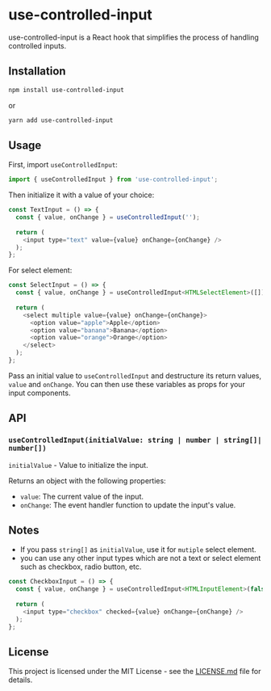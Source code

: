 # use-controlled-input

use-controlled-input is a React hook that simplifies the process of handling controlled inputs.

## Installation

```sh
npm install use-controlled-input
```

or

```sh
yarn add use-controlled-input
```

## Usage

First, import `useControlledInput`:

```js
import { useControlledInput } from 'use-controlled-input';
```

Then initialize it with a value of your choice:

```js
const TextInput = () => {
  const { value, onChange } = useControlledInput('');
  
  return (
    <input type="text" value={value} onChange={onChange} />
  );
};
```

For select element:

```js
const SelectInput = () => {
  const { value, onChange } = useControlledInput<HTMLSelectElement>([]);
  
  return (
    <select multiple value={value} onChange={onChange}>
      <option value="apple">Apple</option>
      <option value="banana">Banana</option>
      <option value="orange">Orange</option>
    </select>
  );
};
```

Pass an initial value to `useControlledInput` and destructure its return values, `value` and `onChange`. You can then use these variables as props for your input components.

## API

### `useControlledInput(initialValue: string | number | string[]| number[])`

`initialValue` - Value to initialize the input.

Returns an object with the following properties:

- `value`: The current value of the input.
- `onChange`: The event handler function to update the input's value.

## Notes

- If you pass `string[]` as `initialValue`, use it for `mutiple` select element.
- you can use any other input types which are not a text or select element such as checkbox, radio button, etc.

```js
const CheckboxInput = () => {
  const { value, onChange } = useControlledInput<HTMLInputElement>(false);
  
  return (
    <input type="checkbox" checked={value} onChange={onChange} />
  );
};
```

## License

This project is licensed under the MIT License - see the [LICENSE.md](https://github.com/akhiakl/use-controlled-input/blob/main/LICENSE.md) file for details.